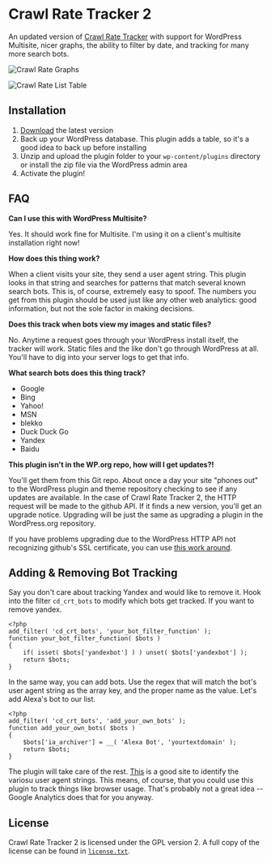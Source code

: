 Crawl Rate Tracker 2
====================

An updated version of [Crawl Rate Tracker](http://www.blogstorm.co.uk/wordpress-crawl-rate-tracker/) with support for WordPress Multisite, nicer graphs, the ability to filter by date, and tracking for many more search bots.

![Crawl Rate Graphs](https://raw.github.com/chrisguitarguy/Crawl-Rate-Tracker-2/master/screenshot-1.png)

![Crawl Rate List Table](https://raw.github.com/chrisguitarguy/Crawl-Rate-Tracker-2/master/screenshot-2.png)

Installation
------------

1. [Download](https://github.com/chrisguitarguy/Crawl-Rate-Tracker-2/zipball/0.5.3) the latest version
2. Back up your WordPress database. This plugin adds a table, so it's a good idea to back up before installing
3. Unzip and upload the plugin folder to your `wp-content/plugins` directory or install the zip file via the WordPress admin area
4. Activate the plugin!

FAQ
---
**Can I use this with WordPress Multisite?**

Yes.  It should work fine for Multisite.  I'm using it on a client's multisite installation right now!

**How does this thing work?**

When a client visits your site, they send a user agent string.  This plugin looks in that string and searches for patterns that match several known search bots. This is, of course, extremely easy to spoof.  The numbers you get from this plugin should be used just like any other web analytics: good information, but not the sole factor in making decisions.

**Does this track when bots view my images and static files?**

No.  Anytime a request goes through your WordPress install itself, the tracker will work.  Static files and the like don't go through WordPress at all.  You'll have to dig into your server logs to get that info.

**What search bots does this thing track?**

- Google
- Bing
- Yahoo!
- MSN
- blekko
- Duck Duck Go
- Yandex
- Baidu

**This plugin isn't in the WP.org repo, how will I get updates?!**

You'll get them from this Git repo. About once a day your site "phones out" to the WordPress plugin and theme repository checking to see if any updates are available.  In the case of Crawl Rate Tracker 2, the HTTP request will be made to the github API.  If it finds a new version, you'll get an upgrade notice.  Upgrading will be just the same as upgrading a plugin in the WordPress.org repository.

If you have problems upgrading due to the WordPress HTTP API not recognizing github's SSL certificate, you can use [this work around](https://gist.github.com/1500624).

Adding & Removing Bot Tracking
------------------------------

Say you don't care about tracking Yandex and would like to remove it.  Hook into the filter `cd_crt_bots` to modify which bots get tracked.  If you want to remove yandex.

    <?php
    add_filter( 'cd_crt_bots', 'your_bot_filter_function' );
    function your_bot_filter_function( $bots )
    {
        if( isset( $bots['yandexbot'] ) ) unset( $bots['yandexbot'] );
        return $bots;
    }

In the same way, you can add bots.  Use the regex that will match the bot's user agent string as the array key, and the proper name as the value. Let's add Alexa's bot to our list.

    <?php
    add_filter( 'cd_crt_bots', 'add_your_own_bots' );
    function add_your_own_bots( $bots )
    {
        $bots['ia_archiver'] = __( 'Alexa Bot', 'yourtextdomain' );
        return $bots;
    }

The plugin will take care of the rest.  [This](http://www.useragentstring.com/) is a good site to identify the variosu user agent strings.  This means, of course, that you could use this plugin to track things like browser usage.  That's probably not a great idea -- Google Analytics does that for you anyway.

License
-------

Crawl Rate Tracker 2 is licensed under the GPL version 2.  A full copy of the license can be found in [`license.txt`](https://github.com/chrisguitarguy/Crawl-Rate-Tracker-2/blob/master/license.txt).  
